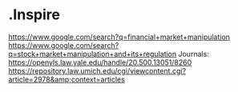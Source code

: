 # .Inspire
https://www.google.com/search?q=financial+market+manipulation https://www.google.com/search?q=stock+market+manipulation+and+its+regulation Journals: https://openyls.law.yale.edu/handle/20.500.13051/8260 https://repository.law.umich.edu/cgi/viewcontent.cgi?article=2978&amp;context=articles
